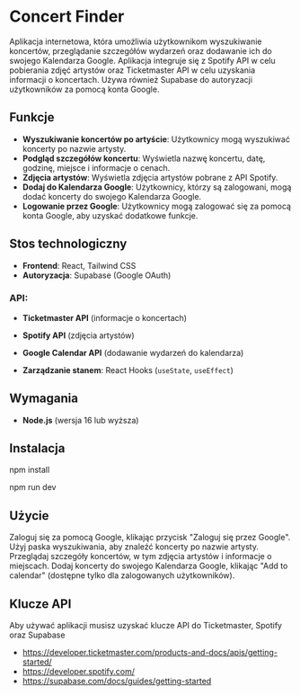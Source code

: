 # Concert Finder

Aplikacja internetowa, która umożliwia użytkownikom wyszukiwanie koncertów, przeglądanie szczegółów wydarzeń oraz dodawanie ich do swojego Kalendarza Google. Aplikacja integruje się z Spotify API w celu pobierania zdjęć artystów oraz Ticketmaster API w celu uzyskania informacji o koncertach. Używa również Supabase do autoryzacji użytkowników za pomocą konta Google.

## Funkcje

- **Wyszukiwanie koncertów po artyście**: Użytkownicy mogą wyszukiwać koncerty po nazwie artysty.
- **Podgląd szczegółów koncertu**: Wyświetla nazwę koncertu, datę, godzinę, miejsce i informacje o cenach.
- **Zdjęcia artystów**: Wyświetla zdjęcia artystów pobrane z API Spotify.
- **Dodaj do Kalendarza Google**: Użytkownicy, którzy są zalogowani, mogą dodać koncerty do swojego Kalendarza Google.
- **Logowanie przez Google**: Użytkownicy mogą zalogować się za pomocą konta Google, aby uzyskać dodatkowe funkcje.

## Stos technologiczny

- **Frontend**: React, Tailwind CSS
- **Autoryzacja**: Supabase (Google OAuth)

### API:
- **Ticketmaster API** (informacje o koncertach)
- **Spotify API** (zdjęcia artystów)
- **Google Calendar API** (dodawanie wydarzeń do kalendarza)

- **Zarządzanie stanem**: React Hooks (`useState`, `useEffect`)

## Wymagania

- **Node.js** (wersja 16 lub wyższa)

## Instalacja

npm install

npm run dev

## Użycie
Zaloguj się za pomocą Google, klikając przycisk "Zaloguj się przez Google".
Użyj paska wyszukiwania, aby znaleźć koncerty po nazwie artysty.
Przeglądaj szczegóły koncertów, w tym zdjęcia artystów i informacje o miejscach.
Dodaj koncerty do swojego Kalendarza Google, klikając "Add to calendar" (dostępne tylko dla zalogowanych użytkowników).


## Klucze API
Aby używać aplikacji musisz uzyskać klucze API do Ticketmaster, Spotify oraz Supabase

- https://developer.ticketmaster.com/products-and-docs/apis/getting-started/
- https://developer.spotify.com/
- https://supabase.com/docs/guides/getting-started
